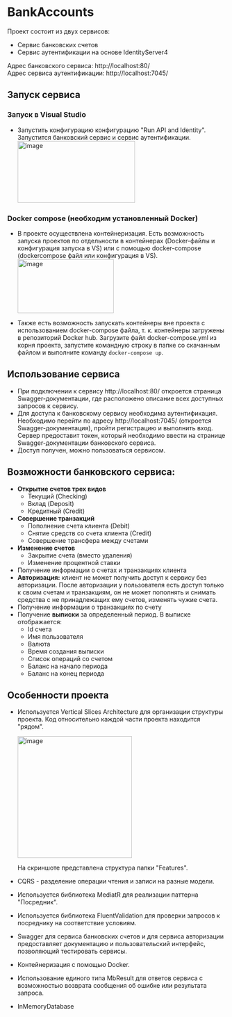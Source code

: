 # BankAccounts
Проект состоит из двух сервисов:
- Сервис банковских счетов
- Сервис аутентификации на основе IdentityServer4
  
Адрес банковского сервиса: http://localhost:80/ \
Адрес сервиса аутентификации: http://localhost:7045/

## Запуск сервиса
### Запуск в Visual Studio
- Запустить конфигурацию конфигурацию "Run API and Identity". Запустится банковский сервис и сервис аутентификации.\
  <img width="270" height="142" alt="image" src="https://github.com/user-attachments/assets/b90d4cae-1aa8-47b0-8a27-0bbbb69e4245" />
### Docker compose (необходим  установленный Docker)
- В проекте осуществлена контейнеризация. Есть возможность запуска проектов по отдельности в контейнерах (Docker-файлы и конфигурация запуска в VS) или с помощью docker-compose (dockercompose файл или конфигурация в VS).\
  <img width="221" height="124" alt="image" src="https://github.com/user-attachments/assets/65fbb15e-feca-406d-baa1-47df37614f13" />

- Также есть возможность запускать контейнеры вне проекта с использованием docker-compose файла, т. к. контейнеры загружены в репозиторий Docker hub. Загрузите файл docker-compose.yml из корня проекта, запустите командную строку в папке со скачанным файлом и выполните команду `docker-compose up`. 

## Использование сервиса
- При подключении к сервису http://localhost:80/ откроется страница Swagger-документации, где расположено описание всех доступных запросов к сервису.
- Для доступа к банковскому сервису необходима аутентификация. Необходимо перейти по адресу http://localhost:7045/ (откроется Swagger-документация), пройти регистрацию и выполнить вход. Сервер предоставит токен, который необходимо ввести на странице Swagger-документации банковского сервиса.
- Доступ получен, можно пользоваться сервисом.

## Возможности банковского сервиса:
- **Открытие счетов трех видов**
  - Текущий (Checking)
  - Вклад (Deposit)
  - Кредитный (Credit)
- **Совершение транзакций**
  - Пополнение счета клиента (Debit)
  - Снятие средств со счета клиента (Credit)
  - Совершение трансфера между счетами
- **Изменение счетов**
  - Закрытие счета (вместо удаления)
  - Изменение процентной ставки
- Получение информации о счетах и транзакциях клиента
- **Авторизация:** клиент не может получить доступ к сервису без авторизации. После авторизации у пользователя есть доступ только к своим счетам и транзакциям, он не может пополнять и снимать средства с не принадлежащих ему счетов, изменять чужие счета.
- Получение информации о транзакциях по счету
- Получение **выписки** за определенный период. В выписке отображается:
  - Id счета
  - Имя пользователя
  - Валюта
  - Время создания выписки
  - Список операций со счетом
  - Баланс на начало периода
  - Баланс на конец периода
## Особенности проекта
- Используется Vertical Slices Architecture для организации структуры проекта. Код относительно каждой части проекта находится "рядом".

  <img width="263" height="280" alt="image" src="https://github.com/user-attachments/assets/752a73c2-ce66-43fe-9466-78e8c8ca03dc" />
  
  На скриншоте представлена структура папки "Features".
- CQRS - разделение операции чтения и записи на разные модели.
- Используется библиотека MediatR для реализации паттерна "Посредник".
- Используется библиотека FluentValidation для проверки запросов к посреднику на соответствие условиям.
- Swagger для сервиса банковских счетов и для сервиса авторизации предоставляет документацию и пользовательский интерфейс, позволяющий тестировать сервисы.
- Контейнеризация с помощью Docker.
- Использование единого типа MbResult для ответов сервиса с возможностью возврата сообщения об ошибке или результата запроса.
- InMemoryDatabase

